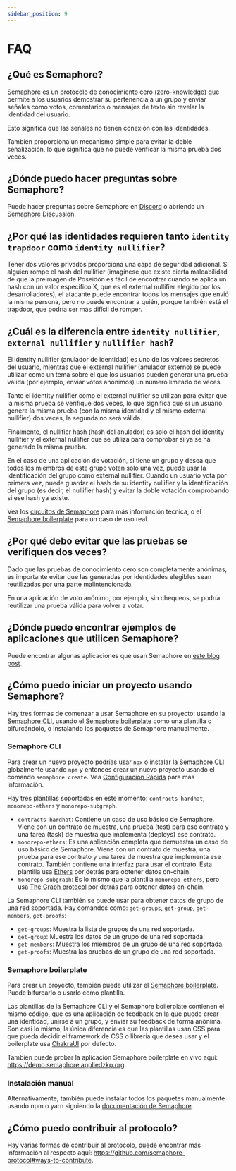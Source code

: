 ```yaml
---
sidebar_position: 9
---
```


# FAQ

## ¿Qué es Semaphore?

Semaphore es un protocolo de conocimiento cero (zero-knowledge) que permite a los usuarios demostrar su pertenencia a un grupo y enviar señales como votos, comentarios o mensajes de texto sin revelar la identidad del usuario.

Esto significa que las señales no tienen conexión con las identidades.

También proporciona un mecanismo simple para evitar la doble señalización, lo que significa que no puede verificar la misma prueba dos veces.

## ¿Dónde puedo hacer preguntas sobre Semaphore?

Puede hacer preguntas sobre Semaphore en [Discord](https://semaphore.appliedzkp.org/discord) o abriendo un [Semaphore Discussion](https://github.com/semaphore-protocol/semaphore/discussions).

## ¿Por qué las identidades requieren tanto `identity trapdoor` como `identity nullifier`?

Tener dos valores privados proporciona una capa de seguridad adicional. Si alguien rompe el hash del nullifier (imagínese que existe cierta maleabilidad de que la preimagen de Poseidón es fácil de encontrar cuando se aplica un hash con un valor específico X, que es el external nullifier elegido por los desarrolladores), el atacante puede encontrar todos los mensajes que envió la misma persona, pero no puede encontrar a quién, porque también está el trapdoor, que podría ser más difícil de romper.

## ¿Cuál es la diferencia entre `identity nullifier`, `external nullifier` y `nullifier hash`?

El identity nullifier (anulador de identidad) es uno de los valores secretos del usuario, mientras que el external nullifier (anulador externo) se puede utilizar como un tema sobre el que los usuarios pueden generar una prueba válida (por ejemplo, enviar votos anónimos) un número limitado de veces.

Tanto el identity nullifier como el external nullifier se utilizan para evitar que la misma prueba se verifique dos veces, lo que significa que si un usuario genera la misma prueba (con la misma identidad y el mismo external nullifier) dos veces, la segunda no será válida.

Finalmente, el nullifier hash (hash del anulador) es solo el hash del identity nullifier y el external nullifier que se utiliza para comprobar si ya se ha generado la misma prueba.

En el caso de una aplicación de votación, si tiene un grupo y desea que todos los miembros de este grupo voten solo una vez, puede usar la identificación del grupo como external nullifier. Cuando un usuario vota por primera vez, puede guardar el hash de su identity nullifier y la identificación del grupo (es decir, el nullifier hash) y evitar la doble votación comprobando si ese hash ya existe.

Vea los [circuitos de Semaphore](https://semaphore.appliedzkp.org/docs/technical-reference/circuits) para más información técnica, o el [Semaphore boilerplate](https://github.com/semaphore-protocol/boilerplate) para un caso de uso real.

## ¿Por qué debo evitar que las pruebas se verifiquen dos veces?

Dado que las pruebas de conocimiento cero son completamente anónimas, es importante evitar que las generadas por identidades elegibles sean reutilizadas por una parte malintencionada.

En una aplicación de voto anónimo, por ejemplo, sin chequeos, se podría reutilizar una prueba válida para volver a votar.

## ¿Dónde puedo encontrar ejemplos de aplicaciones que utilicen Semaphore?

Puede encontrar algunas aplicaciones que usan Semaphore en [este blog post](https://mirror.xyz/privacy-scaling-explorations.eth/Yi4muh-vzDZmIqJIcM9Mawu2e7jw8MRnwxvhFcyfns8).

## ¿Cómo puedo iniciar un proyecto usando Semaphore?

Hay tres formas de comenzar a usar Semaphore en su proyecto: usando la [Semaphore CLI](https://github.com/semaphore-protocol/semaphore/tree/main/packages/cli), usando el [Semaphore boilerplate](https://github.com/semaphore-protocol/boilerplate) como una plantilla o bifurcándolo, o instalando los paquetes de Semaphore manualmente.

### Semaphore CLI

Para crear un nuevo proyecto podrías usar `npx` o instalar la [Semaphore CLI](https://github.com/semaphore-protocol/semaphore/tree/main/packages/cli) globalmente usando `npm` y entonces crear un nuevo proyecto usando el comando `semaphore create`. Vea [Configuración Rápida](https://semaphore.appliedzkp.org/docs/quick-setup) para más información.

Hay tres plantillas soportadas en este momento: `contracts-hardhat`, `monorepo-ethers` y `monorepo-subgraph`.

-   `contracts-hardhat`: Contiene un caso de uso básico de Semaphore. Viene con un contrato de muestra, una prueba (test) para ese contrato y una tarea (task) de muestra que implementa (deploys) ese contrato.
-   `monorepo-ethers`: Es una aplicación completa que demuestra un caso de uso básico de Semaphore. Viene con un contrato de muestra, una prueba para ese contrato y una tarea de muestra que implementa ese contrato. También contiene una interfaz para usar el contrato. Esta plantilla usa [Ethers](https://github.com/ethers-io/ethers.js/) por detrás para obtener datos on-chain.
-   `monorepo-subgraph`: Es lo mismo que la plantilla `monorepo-ethers`, pero usa [The Graph protocol](https://thegraph.com/) por detrás para obtener datos on-chain.

La Semaphore CLI también se puede usar para obtener datos de grupo de una red soportada. Hay comandos como: `get-groups`, `get-group`, `get-members`, `get-proofs`:

-   `get-groups`: Muestra la lista de grupos de una red soportada.
-   `get-group`: Muestra los datos de un grupo de una red soportada.
-   `get-members`: Muestra los miembros de un grupo de una red soportada.
-   `get-proofs`: Muestra las pruebas de un grupo de una red soportada.

### Semaphore boilerplate

Para crear un proyecto, también puede utilizar el [Semaphore boilerplate](https://github.com/semaphore-protocol/boilerplate). Puede bifurcarlo o usarlo como plantilla.

Las plantillas de la Semaphore CLI y el Semaphore boilerplate contienen el mismo código, que es una aplicación de feedback en la que puede crear una identidad, unirse a un grupo, y enviar su feedback de forma anónima. Son casi lo mismo, la única diferencia es que las plantillas usan CSS para que pueda decidir el framework de CSS o librería que desea usar y el boilerplate usa [ChakraUI](https://chakra-ui.com/) por defecto.

También puede probar la aplicación Semaphore boilerplate en vivo aquí: https://demo.semaphore.appliedzkp.org.

### Instalación manual

Alternativamente, también puede instalar todos los paquetes manualmente usando npm o yarn siguiendo la [documentación de Semaphore](https://semaphore.appliedzkp.org/docs/introduction).

## ¿Cómo puedo contribuir al protocolo?

Hay varias formas de contribuir al protocolo, puede encontrar más información al respecto aquí: https://github.com/semaphore-protocol#ways-to-contribute.
